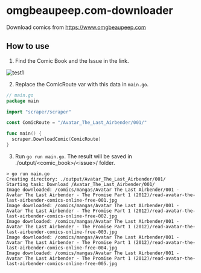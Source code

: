 # omgbeaupeep.com-downloader
Download comics from https://www.omgbeaupeep.com

## How to use
1. Find the Comic Book and the Issue in the link.

![test1](https://github.com/user-attachments/assets/bffb32ea-083f-4383-9fbb-ed147c3097fc)

2. Replace the ComicRoute var with this data in `main.go`.

``` go
// main.go
package main

import "scraper/scraper"

const ComicRoute = "/Avatar_The_Last_Airbender/001/"

func main() { 
  scraper.DownloadComic(ComicRoute)
}
```

3. Run `go run main.go`. The result will be saved in ./output/\<comic_book\>/\<issue\>/ folder.

``` 
> go run main.go 
Creating directory: ./output/Avatar_The_Last_Airbender/001/
Starting task: Download /Avatar_The_Last_Airbender/001/
Image downloaded: /comics/mangas/Avatar The Last Airbender/001 - Avatar The Last Airbender - The Promise Part 1 (2012)/read-avatar-the-last-airbender-comics-online-free-001.jpg
Image downloaded: /comics/mangas/Avatar The Last Airbender/001 - Avatar The Last Airbender - The Promise Part 1 (2012)/read-avatar-the-last-airbender-comics-online-free-002.jpg
Image downloaded: /comics/mangas/Avatar The Last Airbender/001 - Avatar The Last Airbender - The Promise Part 1 (2012)/read-avatar-the-last-airbender-comics-online-free-003.jpg
Image downloaded: /comics/mangas/Avatar The Last Airbender/001 - Avatar The Last Airbender - The Promise Part 1 (2012)/read-avatar-the-last-airbender-comics-online-free-004.jpg
Image downloaded: /comics/mangas/Avatar The Last Airbender/001 - Avatar The Last Airbender - The Promise Part 1 (2012)/read-avatar-the-last-airbender-comics-online-free-005.jpg
```
